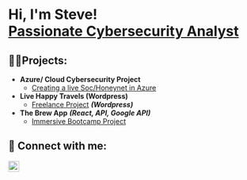 <h1>Hi, I'm Steve! <br/><a href="https://github.com/smedrano101">Passionate Cybersecurity Analyst</a> <a href="https://www.linkedin.com/in/steve-medrano/"></a>

<h2>👨‍💻Projects:</h2>

- <b> Azure/ Cloud Cybersecurity Project </b>
  - [Creating a live Soc/Honeynet in Azure](https://github.com/sMedrano101/Cloud-Soc-Honeynet/tree/main)
- <b>Live Happy Travels (Wordpress)</b>
  - [Freelance Project](https://youtu.be/ahOQPUjed7M?si=sn3PGSqkA85MkgVM) <b><i>(Wordpress)</b></i>
- <b>The Brew App</b> <b><i>(React, API, Google API)</b></i>
  - [Immersive Bootcamp Project](https://github.com/DjangoKerger/DCBreweriesAPP#dcbreweriesapp)

<h2> 🤳 Connect with me:</h2>


[<img align="left" alt="SteveMedrano | LinkedIn" width="22px" src="https://cdn.jsdelivr.net/npm/simple-icons@v3/icons/linkedin.svg" />][linkedin]

[linkedin]: https://linkedin.com/in/Steve-Medrano







<!--
**joshmadakor1/joshmadakor1** is a ✨ _special_ ✨ repository because its `README.md` (this file) appears on your GitHub profile.

Here are some ideas to get you started:

- 🔭 I’m currently working on ...
- 🌱 I’m currently learning ...
- 👯 I’m looking to collaborate on ...
- 🤔 I’m looking for help with ...
- 💬 Ask me about ...
- 📫 How to reach me: ...
- 😄 Pronouns: ...
- ⚡ Fun fact: ...
-->
